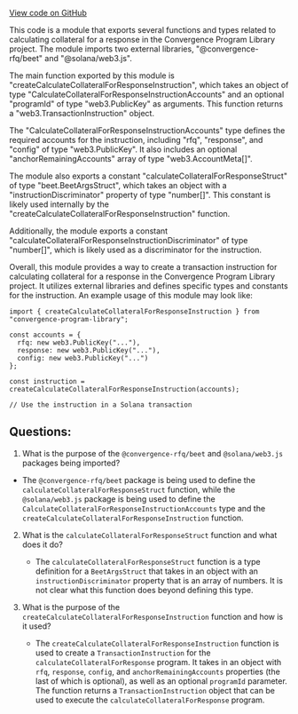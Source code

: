 [View code on GitHub](https://github.com/convergence-rfq/convergence-program-library/risk-engine/js/generated/instructions/calculateCollateralForResponse.d.ts)

This code is a module that exports several functions and types related to calculating collateral for a response in the Convergence Program Library project. The module imports two external libraries, "@convergence-rfq/beet" and "@solana/web3.js".

The main function exported by this module is "createCalculateCollateralForResponseInstruction", which takes an object of type "CalculateCollateralForResponseInstructionAccounts" and an optional "programId" of type "web3.PublicKey" as arguments. This function returns a "web3.TransactionInstruction" object.

The "CalculateCollateralForResponseInstructionAccounts" type defines the required accounts for the instruction, including "rfq", "response", and "config" of type "web3.PublicKey". It also includes an optional "anchorRemainingAccounts" array of type "web3.AccountMeta[]".

The module also exports a constant "calculateCollateralForResponseStruct" of type "beet.BeetArgsStruct", which takes an object with a "instructionDiscriminator" property of type "number[]". This constant is likely used internally by the "createCalculateCollateralForResponseInstruction" function.

Additionally, the module exports a constant "calculateCollateralForResponseInstructionDiscriminator" of type "number[]", which is likely used as a discriminator for the instruction.

Overall, this module provides a way to create a transaction instruction for calculating collateral for a response in the Convergence Program Library project. It utilizes external libraries and defines specific types and constants for the instruction. An example usage of this module may look like:

```
import { createCalculateCollateralForResponseInstruction } from "convergence-program-library";

const accounts = {
  rfq: new web3.PublicKey("..."),
  response: new web3.PublicKey("..."),
  config: new web3.PublicKey("...")
};

const instruction = createCalculateCollateralForResponseInstruction(accounts);

// Use the instruction in a Solana transaction
```
## Questions: 
 1. What is the purpose of the `@convergence-rfq/beet` and `@solana/web3.js` packages being imported?
   - The `@convergence-rfq/beet` package is being used to define the `calculateCollateralForResponseStruct` function, while the `@solana/web3.js` package is being used to define the `CalculateCollateralForResponseInstructionAccounts` type and the `createCalculateCollateralForResponseInstruction` function.
   
2. What is the `calculateCollateralForResponseStruct` function and what does it do?
   - The `calculateCollateralForResponseStruct` function is a type definition for a `BeetArgsStruct` that takes in an object with an `instructionDiscriminator` property that is an array of numbers. It is not clear what this function does beyond defining this type.
   
3. What is the purpose of the `createCalculateCollateralForResponseInstruction` function and how is it used?
   - The `createCalculateCollateralForResponseInstruction` function is used to create a `TransactionInstruction` for the `calculateCollateralForResponse` program. It takes in an object with `rfq`, `response`, `config`, and `anchorRemainingAccounts` properties (the last of which is optional), as well as an optional `programId` parameter. The function returns a `TransactionInstruction` object that can be used to execute the `calculateCollateralForResponse` program.